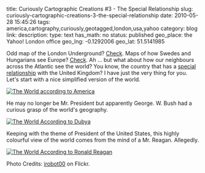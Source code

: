 title: Curiously Cartographic Creations #3 - The Special Relationship
slug: curiously-cartographic-creations-3-the-special-relationship
date: 2010-05-28 15:45:26
tags: america,cartography,curiously,geotagged,london,usa,yahoo
category: blog
link: 
description: 
type: text
has_math: no
status: published
geo_place: the Yahoo! London office
geo_lng: -0.1292006
geo_lat: 51.5141985

Odd map of the London Underground? [Check](/2010/05/13/curiously-cartographic-creations-1-the-tourist-tube-map/ "/2010/05/13/curiously-cartographic-creations-1-the-tourist-tube-map/"). Maps of how Swedes and Hungarians see Europe? [Check](/2010/05/27/curiously-cartographic-creations-2-alternative-europe-maps/ "/2010/05/27/curiously-cartographic-creations-2-alternative-europe-maps/"). Ah ... but what about how our neighbours across the Atlantic see the world? You know, the country that has a [special relationship](https://en.wikipedia.org/wiki/Special_Relationship "https://en.wikipedia.org/wiki/Special_Relationship") with the United Kingdom? I have just the very thing for you. Let's start with a nice simplified version of the world.

[![The World according to America](/wp-content/uploads/2010/05/world-300x240.gif)](https://markpknowles.com/the-world-according-to/ "The World according to America")

He may no longer be Mr. President but apparently George. W. Bush had a curious grasp of the world's geography.

[![The World According to Dubya](https://farm1.static.flickr.com/111/298202156_73e54012fa.jpg)](https://www.flickr.com/photos/63463131@N00/298202156/ "The World According to Dubya")

Keeping with the theme of President of the United States, this highly colourful view of the world comes from the mind of a Mr. Reagan. Allegedly.

[![The World According to Ronald Reagan](/wp-content/uploads/2010/05/800px-reagan-digitised-poster.JPG-300x212.jpg)](https://strangemaps.wordpress.com/ "The World According to Ronald Reagan")


Photo Credits: [irobot00](https://www.flickr.com/photos/63463131@N00/298202156/ "https://www.flickr.com/photos/63463131@N00/298202156/") on Flickr.


